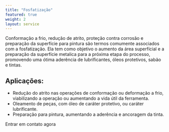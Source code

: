 ```yaml
---
title: "Fosfatização"
featured: true
weight: 2
layout: service
---
```


Conformação a frio, redução de atrito, proteção contra corrosão e preparação da superfície para pintura são termos comumente associados com a fosfatização. Ela tem como objetivo o aumento da área superfícial e a preparação da superfície metalica para a próxima etapa do processo, promovendo uma ótima aderência de lubrificantes, óleos protetivos, sabão e tintas.


## Aplicações: 
- Redução do atrito nas operações de conformação ou deformação a frio, viabilizando a operação ou aumentando a vida útil da ferramenta.
- Oleamento de peças, com óleo de caráter protetivo, ou caráter lubrificante.
- Preparação para pintura, aumentando a aderência e ancoragem da tinta.


<a href="/contato" class="button" style="text-decoration:none !important;">Entrar em contato agora</a>
